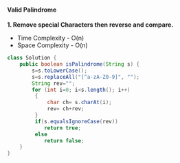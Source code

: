 #### Valid Palindrome

**1. Remove special Characters then reverse and compare.**

- Time Complexity - O(n)
- Space Complexity - O(n) 

```java
class Solution {
    public boolean isPalindrome(String s) {
        s=s.toLowerCase();
        s=s.replaceAll("[^a-zA-Z0-9]", "");
        String rev="";
        for (int i=0; i<s.length(); i++)
         {
             char ch= s.charAt(i);
             rev= ch+rev;
         }
         if(s.equalsIgnoreCase(rev))
            return true;
         else
            return false;
    }
}
```

